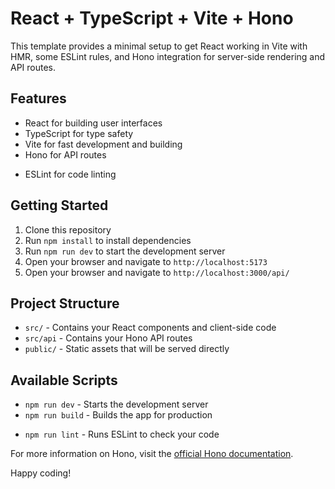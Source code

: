 # React + TypeScript + Vite + Hono

This template provides a minimal setup to get React working in Vite with HMR, some ESLint rules, and Hono integration for server-side rendering and API routes.

## Features

- React for building user interfaces
- TypeScript for type safety
- Vite for fast development and building
- Hono for API routes
<!-- - Hot Module Replacement (HMR) for quick updates during development -->
- ESLint for code linting

## Getting Started

1. Clone this repository
2. Run `npm install` to install dependencies
3. Run `npm run dev` to start the development server
4. Open your browser and navigate to `http://localhost:5173`
5. Open your browser and navigate to `http://localhost:3000/api/`

## Project Structure

- `src/` - Contains your React components and client-side code
- `src/api` - Contains your Hono API routes
- `public/` - Static assets that will be served directly

## Available Scripts

- `npm run dev` - Starts the development server
- `npm run build` - Builds the app for production
<!-- - `npm run serve` - Serves the built app -->
- `npm run lint` - Runs ESLint to check your code

For more information on Hono, visit the [official Hono documentation](https://hono.dev/).

Happy coding!
